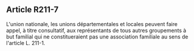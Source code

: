 ## Article R211-7

L'union nationale, les unions départementales et locales peuvent faire appel, à titre consultatif, aux
représentants de tous autres groupements à but familial qui ne constitueraient pas une association familiale
au sens de l'article L. 211-1.

